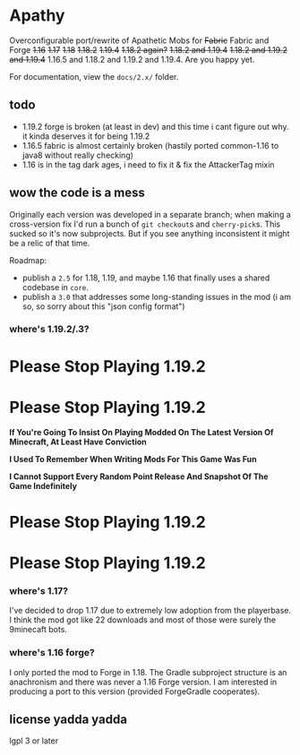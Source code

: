 # Apathy

Overconfigurable port/rewrite of Apathetic Mobs for ~~Fabric~~ Fabric and Forge ~~1.16~~ ~~1.17~~ ~~1.18~~ ~~1.18.2~~ ~~1.19.4~~ ~~1.18.2 again?~~ ~~1.18.2 and 1.19.4~~ ~~1.18.2 and 1.19.2 and 1.19.4~~ 1.16.5 and 1.18.2 and 1.19.2 and 1.19.4. Are you happy yet.

For documentation, view the `docs/2.x/` folder.

## todo

* 1.19.2 forge is broken (at least in dev) and this time i cant figure out why. it kinda deserves it for being 1.19.2
* 1.16.5 fabric is almost certainly broken (hastily ported common-1.16 to java8 without really checking)
* 1.16 is in the tag dark ages, i need to fix it & fix the AttackerTag mixin

## wow the code is a mess

Originally each version was developed in a separate branch; when making a cross-version fix I'd run a bunch of `git checkout`s and `cherry-pick`s. This sucked so it's now subprojects. But if you see anything inconsistent it might be a relic of that time.

Roadmap:

* publish a `2.5` for 1.18, 1.19, and maybe 1.16 that finally uses a shared codebase in `core`.
* publish a `3.0` that addresses some long-standing issues in the mod (i am so, so sorry about this "json config format")

### where's 1.19.2/.3?

# **Please Stop Playing 1.19.2**

# **Please Stop Playing 1.19.2**

**If You're Going To Insist On Playing Modded On The Latest Version Of Minecraft, At Least Have Conviction**

**I Used To Remember When Writing Mods For This Game Was Fun**

**I Cannot Support Every Random Point Release And Snapshot Of The Game Indefinitely**

# **Please Stop Playing 1.19.2**

# **Please Stop Playing 1.19.2**

### where's 1.17?

I've decided to drop 1.17 due to extremely low adoption from the playerbase. I think the mod got like 22 downloads and most of those were surely the 9minecaft bots.

### where's 1.16 forge?

I only ported the mod to Forge in 1.18. The Gradle subproject structure is an anachronism and there was never a 1.16 Forge version. I am interested in producing a port to this version (provided ForgeGradle cooperates).

## license yadda yadda

lgpl 3 or later